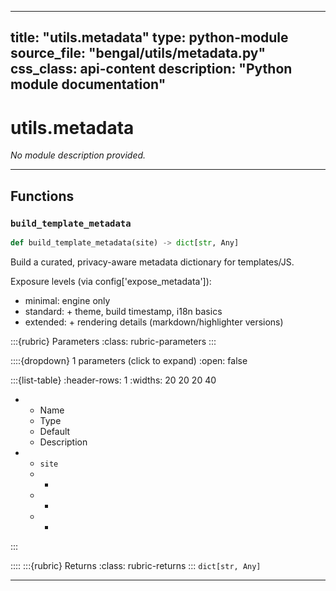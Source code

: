 
---
title: "utils.metadata"
type: python-module
source_file: "bengal/utils/metadata.py"
css_class: api-content
description: "Python module documentation"
---

# utils.metadata

*No module description provided.*

---


## Functions

### `build_template_metadata`
```python
def build_template_metadata(site) -> dict[str, Any]
```

Build a curated, privacy-aware metadata dictionary for templates/JS.

Exposure levels (via config['expose_metadata']):
  - minimal: engine only
  - standard: + theme, build timestamp, i18n basics
  - extended: + rendering details (markdown/highlighter versions)



:::{rubric} Parameters
:class: rubric-parameters
:::

::::{dropdown} 1 parameters (click to expand)
:open: false

:::{list-table}
:header-rows: 1
:widths: 20 20 20 40

* - Name
  - Type
  - Default
  - Description
* - `site`
  - -
  - -
  - -
:::

::::
:::{rubric} Returns
:class: rubric-returns
:::
`dict[str, Any]`




---
